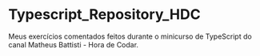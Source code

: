 # Typescript_Repository_HDC

Meus exercícios comentados feitos durante o minicurso de TypeScript do canal Matheus Battisti - Hora de Codar.
